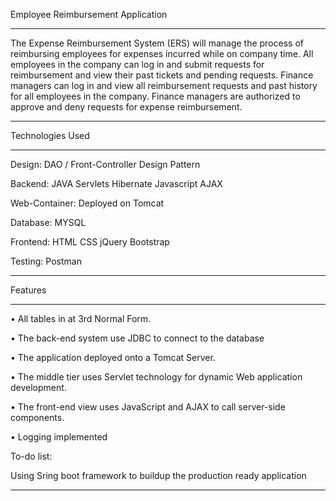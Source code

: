 Employee Reimbursement Application
*****************************************************************
The Expense Reimbursement System (ERS) will manage the process of reimbursing employees for expenses incurred while on company time. All employees in the company can log in and submit requests for reimbursement and view their past tickets and pending requests.
Finance managers can log in and view all reimbursement requests and past history for all employees in the company. Finance managers are authorized to approve and deny requests for expense reimbursement.
****************************************************************

Technologies Used
*****************************************************************
Design:
DAO / Front-Controller Design Pattern

Backend:
JAVA
Servlets
Hibernate
Javascript
AJAX

Web-Container:
Deployed on Tomcat

Database:
MYSQL

Frontend:
HTML
CSS
jQuery
Bootstrap

Testing:
Postman

**************************************************************************

Features
**************************************************************************

• All tables  in at 3rd Normal Form.

• The back-end system  use JDBC to connect to the database

• The application deployed onto a Tomcat Server.

• The middle tier uses Servlet technology for dynamic Web application development.

• The front-end view uses JavaScript and AJAX to call server-side components. 

• Logging implemented

To-do list:

Using Sring boot framework to buildup the production ready application
**********************************************************************************************

